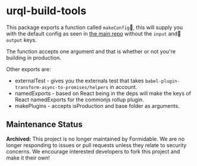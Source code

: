 # urql-build-tools

This package exports a function called `makeConfig`, this will supply you with
the default config as seen in [the main repo](https://github.com/FormidableLabs/urql/blob/master/rollup.config.js)
without the `input` and `output` keys.

The function accepts one argument and that is whether or not you're building in production.

Other exports are:

- externalTest - gives you the externals test that takes `babel-plugin-transform-async-to-promises/helpers` in account.
- namedExports - based on React being in the deps will make the keys of React namedExports for the commonjs rollup plugin.
- makePlugins - accepts isProduction and base folder as arguments.


## Maintenance Status

**Archived:** This project is no longer maintained by Formidable. We are no longer responding to issues or pull requests unless they relate to security concerns. We encourage interested developers to fork this project and make it their own!
